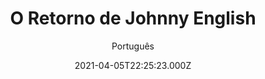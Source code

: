 ---
id: '03f869c9-7b6b-4c31-844c-ed2399d9a2f2'
type: 'movie' # Filme, Série, Anime
title: "O Retorno de Johnny English"
synopsis: ["Desde que o agente de topo do MI7 desapareceu do mapa, ele esteve a aprumar as suas capacidades únicas numa remota região da Ásia. Mas quando os seus superiores da agência são informados de uma tentativa de assassinato do primeiro-ministro chinês, eles têm de recuperar o pouco ortodoxo agente. Agora que o mundo precisa dele outra vez, Johnny English regressa à acção. Sem margem para falhas, ele terá de utilizar os mais recentes equipamentos de alta tecnologia para desmascarar uma conspiração que envolve o KGB, a CIA e até o MI7. Com poucos dias até uma conferência de líderes de estado, um homem deve usar todos os truques que tem na manga para nos proteger. Para Johnny English o desastre pode ser uma opção, mas o fracasso nunca.",
]
originalTitle: "Johnny English Reborn"
date: '2021-04-05T22:25:23.000Z'
update: '2021-04-05T22:25:23.000Z'
releaseDate: '2011-09-15T03:00:00.000Z'
imdb:
  rating: '6.3' # 8.5
  id: '' # tt0470752
duration: '1h 41m'
trailer:
  urls: [
    'cKYec49R2a4',
  ]
tags: ['720p', '1080p', '720p']
genre: ['Ação', 'Aventura', 'Comédia', 'Crime'] #
quality: 'BluRay 720p | 1080p' # BluRay, WEB-DL, HDTV, WEB-DL4K, WEB-DLe
format: 'Mkv | Mp4' # MKV, MP4, TS
audio: 'Português, Inglês' # Dublado, Legendado, Dual Audio, Dub & Leg
subtitle: 'Português' # Português, inglês,
size: '727 MB | 929 MB | 1.73 GB' # 4.8 GB
audioQuality: 10
videoQuality: 10
directors: []
#  - name: 'Lana Wachowski'
#    image: ''
#  - name: 'Lilly Wachowski'
#    image: ''
cast: []
#  - name: 'Keanu Reeves'
#    image: ''
#    characterName: 'Neo'
writers: []
#  - name: ''
#    image: ''
maturityRating:
  age: '' # L , 10, 12, 14, 16, 18
  topics: [''] # Violence, Illegal drugs, Inappropriate Language, Legal Drugs, Sexual Content, Extreme Violence
###########################################
download:
  
  - url: 'magnet:?xt=urn:btih:BF5995F78ECD25CEF5C74B933AC089F173808802&dn=O%20Retorno%20de%20Johnny%20English%202011%20%28720p%29%20WWW.LAPUMiAFiLMES.COM&tr=udp%3a%2f%2ftracker.opentrackr.org%3a1337%2fannounce&tr=udp%3a%2f%2f9.rarbg.to%3a2740%2fannounce&tr=udp%3a%2f%2ftracker.openbittorrent.com%3a80%2fannounce&tr=udp%3a%2f%2ftracker.coppersurfer.tk%3a6969%2fannounce&tr=udp%3a%2f%2fexplodie.org%3a6969%2fannounce&tr=udp%3a%2f%2ftracker.trackerfix.com%3a80%2fannounce&tr=udp%3a%2f%2ftracker.leechers-paradise.org%3a6969%2fannounce&tr=udp%3a%2f%2fzer0day.ch%3a1337%2fannounce&tr=udp%3a%2f%2fp4p.arenabg.com%3a1337%2fannounce&tr=udp%3a%2f%2feddie4.nl%3a6969%2fannounce'
    resolution: '720p' # 720p, 1080p, 4K,
    audio: 'Dual Áudio' # Dublado, Legendado, Dual Audio
    size: '' # 4.8 GB
    quality: '' # BluRay, WEB-DL
    format: '' # MKV
  - url: 'magnet:?xt=urn:btih:1237DD466D04D3EBA26499660D2C95919492773E&dn=O%20Retorno%20de%20Johnny%20English%202011%20%281080p%29%20WWW.LAPUMiAFiLMES.COM&tr=udp%3a%2f%2feddie4.nl%3a6969%2fannounce&tr=udp%3a%2f%2ftracker.trackerfix.com%3a80%2fannounce&tr=udp%3a%2f%2ftracker.opentrackr.org%3a1337%2fannounce&tr=udp%3a%2f%2ftracker.leechers-paradise.org%3a6969%2fannounce&tr=udp%3a%2f%2fzer0day.ch%3a1337%2fannounce&tr=udp%3a%2f%2fexplodie.org%3a6969%2fannounce&tr=udp%3a%2f%2f9.rarbg.to%3a2740%2fannounce&tr=udp%3a%2f%2ftracker.coppersurfer.tk%3a6969%2fannounce&tr=udp%3a%2f%2ftracker.openbittorrent.com%3a80%2fannounce&tr=udp%3a%2f%2fp4p.arenabg.com%3a1337%2fannounce'
    resolution: '1080p' # 720p, 1080p, 4K,
    audio: 'Dual Áudio' # Dublado, Legendado, Dual Audio
    size: '' # 4.8 GB
    quality: '' # BluRay, WEB-DL
    format: '' # MKV
  - url: 'magnet:?xt=urn:btih:85EEB69C27B4B3FE211D239E7F1BF97B309AE9CB&dn=O+Retorno+De+Johnny+English+%282011%29+BDrip+720p+Dublado&tr=udp%3A%2F%2Ftracker.openbittorrent.com%3A80&tr=udp%3A%2F%2Fopen.demonii.com%3A1337&tr=udp%3A%2F%2Ftracker.coppersurfer.tk%3A6969&tr=udp%3A%2F%2Ftracker.opentrackr.org%3A1337%2Fannounce'
    resolution: '720p' # 720p, 1080p, 4K,
    audio: 'Dublado' # Dublado, Legendado, Dual Audio
    size: '' # 4.8 GB
    quality: '' # BluRay, WEB-DL
    format: '' # MKV
images:
  cover: '/assets/movies/o-retorno-de-johnny-english.jpg'
  background: '/assets/movies/'
---